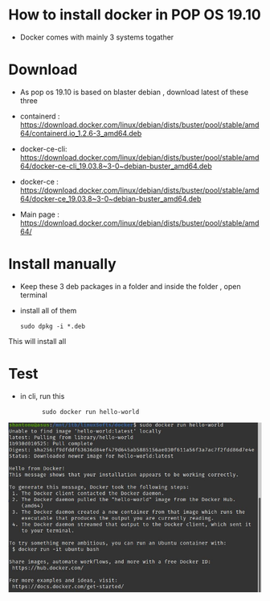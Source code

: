 # How to install docker in POP OS 19.10
- Docker comes with mainly 3 systems togather 

# Download 
- As pop os 19.10 is based on blaster debian , download latest of these three 
- containerd : https://download.docker.com/linux/debian/dists/buster/pool/stable/amd64/containerd.io_1.2.6-3_amd64.deb
- docker-ce-cli: https://download.docker.com/linux/debian/dists/buster/pool/stable/amd64/docker-ce-cli_19.03.8~3-0~debian-buster_amd64.deb
- docker-ce : https://download.docker.com/linux/debian/dists/buster/pool/stable/amd64/docker-ce_19.03.8~3-0~debian-buster_amd64.deb

- Main page : https://download.docker.com/linux/debian/dists/buster/pool/stable/amd64/

# Install manually 
- Keep these 3 deb packages in a folder and inside the folder , open terminal
- install all of them 
      
      sudo dpkg -i *.deb
      
This will install all 

# Test 
- in cli, run this 

            sudo docker run hello-world
           
 ![Docker Install](docker-install.jpg)
